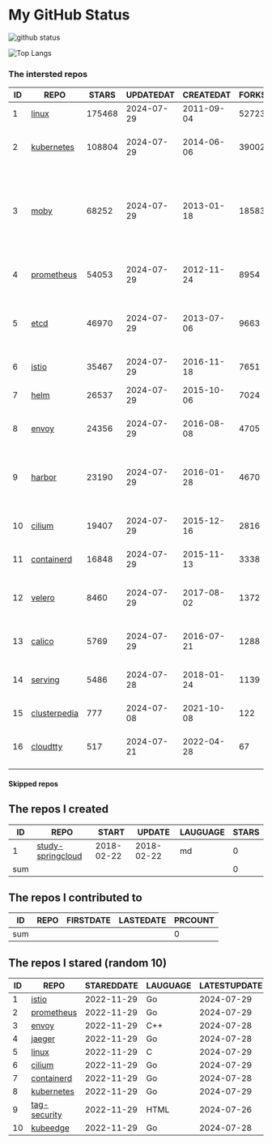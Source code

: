 # My GitHub Status

<img src="https://github-readme-stats-1.yihong0618.vercel.app/api?username=daoqingniu&show_icons=true&&&hide_title=true&count_private=true" alt="github status" />

![Top Langs](https://github-readme-stats-1.yihong0618.vercel.app/api/top-langs/?username=daoqingniu&layout=compact)

<!--START_SECTION:github_repos-->
### The intersted repos
| ID |                              REPO                               | STARS  | UPDATEDAT  | CREATEDAT  | FORKSCOUNT |                                                DESCRIPTIONS                                                |
|----|-----------------------------------------------------------------|--------|------------|------------|------------|------------------------------------------------------------------------------------------------------------|
|  1 | [linux](https://github.com/torvalds/linux)                      | 175468 | 2024-07-29 | 2011-09-04 |      52723 | Linux kernel source tree                                                                                   |
|  2 | [kubernetes](https://github.com/kubernetes/kubernetes)          | 108804 | 2024-07-29 | 2014-06-06 |      39002 | Production-Grade Container Scheduling and Management                                                       |
|  3 | [moby](https://github.com/moby/moby)                            |  68252 | 2024-07-29 | 2013-01-18 |      18583 | The Moby Project - a collaborative project for the container ecosystem to assemble container-based systems |
|  4 | [prometheus](https://github.com/prometheus/prometheus)          |  54053 | 2024-07-29 | 2012-11-24 |       8954 | The Prometheus monitoring system and time series database.                                                 |
|  5 | [etcd](https://github.com/etcd-io/etcd)                         |  46970 | 2024-07-29 | 2013-07-06 |       9663 | Distributed reliable key-value store for the most critical data of a distributed system                    |
|  6 | [istio](https://github.com/istio/istio)                         |  35467 | 2024-07-29 | 2016-11-18 |       7651 | Connect, secure, control, and observe services.                                                            |
|  7 | [helm](https://github.com/helm/helm)                            |  26537 | 2024-07-29 | 2015-10-06 |       7024 | The Kubernetes Package Manager                                                                             |
|  8 | [envoy](https://github.com/envoyproxy/envoy)                    |  24356 | 2024-07-29 | 2016-08-08 |       4705 | Cloud-native high-performance edge/middle/service proxy                                                    |
|  9 | [harbor](https://github.com/goharbor/harbor)                    |  23190 | 2024-07-29 | 2016-01-28 |       4670 | An open source trusted cloud native registry project that stores, signs, and scans content.                |
| 10 | [cilium](https://github.com/cilium/cilium)                      |  19407 | 2024-07-29 | 2015-12-16 |       2816 | eBPF-based Networking, Security, and Observability                                                         |
| 11 | [containerd](https://github.com/containerd/containerd)          |  16848 | 2024-07-29 | 2015-11-13 |       3338 | An open and reliable container runtime                                                                     |
| 12 | [velero](https://github.com/vmware-tanzu/velero)                |   8460 | 2024-07-29 | 2017-08-02 |       1372 | Backup and migrate Kubernetes applications and their persistent volumes                                    |
| 13 | [calico](https://github.com/projectcalico/calico)               |   5769 | 2024-07-29 | 2016-07-21 |       1288 | Cloud native networking and network security                                                               |
| 14 | [serving](https://github.com/knative/serving)                   |   5486 | 2024-07-28 | 2018-01-24 |       1139 | Kubernetes-based, scale-to-zero, request-driven compute                                                    |
| 15 | [clusterpedia](https://github.com/clusterpedia-io/clusterpedia) |    777 | 2024-07-08 | 2021-10-08 |        122 | The Encyclopedia of Kubernetes clusters                                                                    |
| 16 | [cloudtty](https://github.com/cloudtty/cloudtty)                |    517 | 2024-07-21 | 2022-04-28 |         67 | A Friendly Kubernetes CloudShell (Web Terminal) !                                                          |



#### Skipped repos
<!--END_SECTION:github_repos-->

<!--START_SECTION:my_github-->
## The repos I created
| ID  |                                 REPO                                 |   START    |   UPDATE   | LAUGUAGE | STARS |
|-----|----------------------------------------------------------------------|------------|------------|----------|-------|
|   1 | [study-springcloud](https://github.com/daoqingniu/study-springcloud) | 2018-02-22 | 2018-02-22 | md       |     0 |
| sum |                                                                      |            |            |          |     0 |

## The repos I contributed to
| ID  | REPO | FIRSTDATE | LASTEDATE | PRCOUNT |
|-----|------|-----------|-----------|---------|
| sum |      |           |           |       0 |

## The repos I stared (random 10)
| ID |                          REPO                          | STAREDDATE | LAUGUAGE | LATESTUPDATE |
|----|--------------------------------------------------------|------------|----------|--------------|
|  1 | [istio](https://github.com/istio/istio)                | 2022-11-29 | Go       | 2024-07-29   |
|  2 | [prometheus](https://github.com/prometheus/prometheus) | 2022-11-29 | Go       | 2024-07-29   |
|  3 | [envoy](https://github.com/envoyproxy/envoy)           | 2022-11-29 | C++      | 2024-07-28   |
|  4 | [jaeger](https://github.com/jaegertracing/jaeger)      | 2022-11-29 | Go       | 2024-07-28   |
|  5 | [linux](https://github.com/torvalds/linux)             | 2022-11-29 | C        | 2024-07-29   |
|  6 | [cilium](https://github.com/cilium/cilium)             | 2022-11-29 | Go       | 2024-07-29   |
|  7 | [containerd](https://github.com/containerd/containerd) | 2022-11-29 | Go       | 2024-07-28   |
|  8 | [kubernetes](https://github.com/kubernetes/kubernetes) | 2022-11-29 | Go       | 2024-07-29   |
|  9 | [tag-security](https://github.com/cncf/tag-security)   | 2022-11-29 | HTML     | 2024-07-26   |
| 10 | [kubeedge](https://github.com/kubeedge/kubeedge)       | 2022-11-29 | Go       | 2024-07-28   |

<!--END_SECTION:my_github-->
